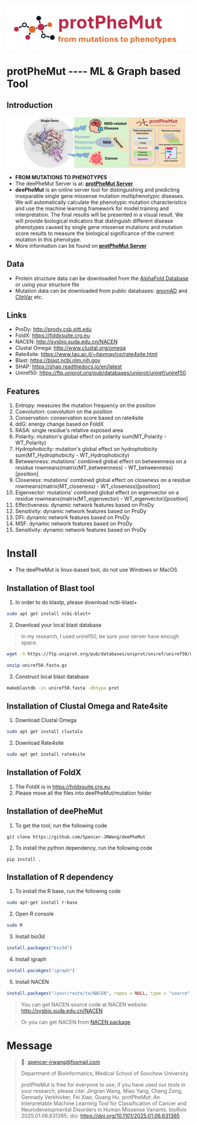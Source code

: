 ![APMA](Figure/LOGO.png)
# protPheMut ---- ML & Graph based Tool
## Introduction
![APMA](Figure/graph_abstract.png)
- **FROM MUTATIONS TO PHENOTYPES**
- The deePheMut Server is at: **[protPheMut Server](http://106.54.2.54/protPheMut)**
- **deePheMut** is an online server tool for distinguishing and predicting inseparable single gene missense mutation multiphenotypic diseases. We will automatically calculate the phenotypic mutation characteristics and use the machine learning framework for model training and interpretation. The final results will be presented in a visual result. We will provide biological indicators that distinguish different disease phenotypes caused by single gene missense mutations and mutation score results to measure the biological significance of the current mutation in this phenotype.
- More information can be found on **[protPheMut Server](http://106.54.2.54/protPheMut)**

## Data
- Protein structure data can be downloaded from the [AlphaFold Database](https://alphafold.ebi.ac.uk) or using your structure file
- Mutation data can be downloaded from public databases: [gnomAD](https://gnomad.broadinstitute.org) and [ClinVar](https://www.ncbi.nlm.nih.gov/clinvar/) etc.

## Links
- ProDy: http://prody.csb.pitt.edu
- FoldX: https://foldxsuite.crg.eu
- NACEN: http://sysbio.suda.edu.cn/NACEN
- Clustal Omega: http://www.clustal.org/omega
- Rate4site: https://www.tau.ac.il/~itaymay/cp/rate4site.html
- Blast: https://blast.ncbi.nlm.nih.gov
- SHAP: https://shap.readthedocs.io/en/latest
- Uniref50: https://ftp.uniprot.org/pub/databases/uniprot/uniref/uniref50

## Features
1. Entropy: measures the mutation frequency on the position
2. Coevolution: coevolution on the position
3. Conservation: conservation score based on rate4site
4. ddG: energy change based on FoldX
5. RASA: single residue's relative exposed area
6. Polarity: mutation's global effect on polarity sum(MT_Polarity - WT_Polarity)
7. Hydrophobicity: mutation's global effect on hydrophobicity sum(MT_Hydrophobicity - WT_Hydrophobicity)
8. Betweenness: mutations' combined global effect on betweenness on a residue rowmeans(matrix(MT_betweenness) - WT_betweenness)[position]
9. Closeness: mutations' combined global effect on closeness on a residue rowmeans(matrix(MT_closeness) - WT_closeness)[position]
10. Eigenvector: mutations' combined global effect on eigenvector on a residue rowmeans(matrix(MT_eigenvector) - WT_eigenvector)[position]
11. Effectiveness: dynamic network features based on ProDy
12. Sensitivity: dynamic network features based on ProDy
13. DFI: dynamic network features based on ProDy
14. MSF: dynamic network features based on ProDy
15. Sensitivity: dynamic network features based on ProDy


# Install
- The deePheMut is linux-based tool, do not use Windows or MacOS
## Installation of Blast tool
1. In order to do blastp, please download ncbi-blast+
```sh
sudo apt get install ncbi-blast+
```
2. Download your local blast database
> In my research, I used uniref50, be sure your server have enough space.
```sh
wget -h https://ftp.uniprot.org/pub/databases/uniprot/uniref/uniref50/uniref50.fasta.gz
```
```sh
unzip uniref50.fasta.gz
```
3. Construct local blast database
```sh
makeblastdb -in uniref50.fasta -dbtype prot
```
## Installation of Clustal Omega and Rate4site
1. Download Clustal Omega
```sh
sudo apt get install clustalo
```
2. Download Rate4site
```sh
sudo apt get install rate4site
```
## Installation of FoldX
1. The FoldX is in https://foldxsuite.crg.eu
2. Please move all the files into deePheMut/mutation folder

## Installation of deePheMut
1. To get the tool, run the following code
```
git clone https://github.com/Spencer-JRWang/deePheMut
```
2. To install the python dependency, run the following code
```
pip install .
```
## Installation of R dependency
1. To install the R base, run the following code
```sh
sudo apt-get install r-base
```
2. Open R console
```sh
sudo R
```
3. Install bio3d
```R
install.packages("bio3d")
```
4. Install igraph
```R
install.pacakges("igraph")
```
5. Install NACEN
```R
install.packages("/your/route/to/NACEN", repos = NULL, type = "source")
```
> You can get NACEN source code at NACEN website: http://sysbio.suda.edu.cn/NACEN

> Or you can get NACEN from [NACEN package](data/NACEN_0.1.0.tar.gz)


# Message

> 📧: spencer-jrwang@foxmail.com
>
> Department of Bioinformatics, Medical School of Soochow University
>
> protPheMut is free for everyone to use, if you have used our tools in your research, please cite: 
> Jingran Wang, Miao Yang, Chang Zong, Gennady Verkhivker, Fei Xiao, Guang Hu. protPheMut: An Interpretable Machine Learning Tool for Classification of Cancer and Neurodevelopmental Disorders in Human Missense Variants. bioRxiv 2025.01.06.631365; doi: https://doi.org/10.1101/2025.01.06.631365

